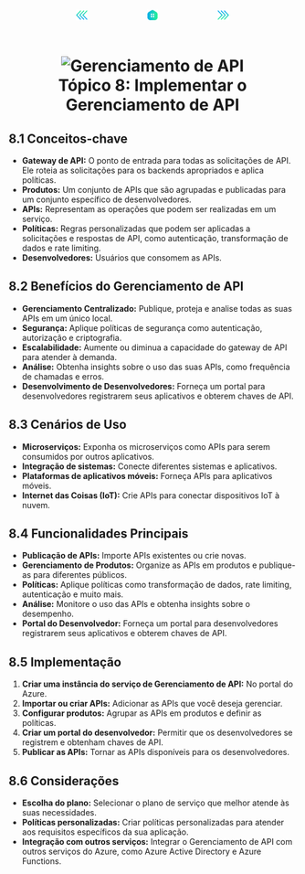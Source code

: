 <!-- markmap -->
<div style="text-align: center; width:100%; padding-bottom:20px;">
  <a href="topico_7_implementar_solucoes_seguras_do_azure.md" style="padding:50px;"><img src="../img/anterior.png" alt="Anterior" style="width:20px;height:20px;"></a>
  <a href="../az-204_markmap.md" style="padding:50px;"><img src="../img/inicio.png" alt="Início" style="width:20px;height:20px;"></a>
  <a href="topico_9_desenvolver_solucoes_baseadas_em_eventos.md" style="padding:50px;"><img src="../img/proximo.png" alt="Próximo" style="width:20px;height:20px;"></a>
</div>

# <div style="text-align: center; width:100%;"><img src="https://learn.microsoft.com/pt-br/training/achievements/az-204-implement-api-management.svg" alt="Gerenciamento de API" width="50" height="50"> <br /> **Tópico 8: Implementar o Gerenciamento de API**</div>

## **8.1 Conceitos-chave**

* **Gateway de API:** O ponto de entrada para todas as solicitações de API. Ele roteia as solicitações para os backends apropriados e aplica políticas.
* **Produtos:** Um conjunto de APIs que são agrupadas e publicadas para um conjunto específico de desenvolvedores.
* **APIs:** Representam as operações que podem ser realizadas em um serviço.
* **Políticas:** Regras personalizadas que podem ser aplicadas a solicitações e respostas de API, como autenticação, transformação de dados e rate limiting.
* **Desenvolvedores:** Usuários que consomem as APIs.

## **8.2 Benefícios do Gerenciamento de API**

* **Gerenciamento Centralizado:** Publique, proteja e analise todas as suas APIs em um único local.
* **Segurança:** Aplique políticas de segurança como autenticação, autorização e criptografia.
* **Escalabilidade:** Aumente ou diminua a capacidade do gateway de API para atender à demanda.
* **Análise:** Obtenha insights sobre o uso das suas APIs, como frequência de chamadas e erros.
* **Desenvolvimento de Desenvolvedores:** Forneça um portal para desenvolvedores registrarem seus aplicativos e obterem chaves de API.

## **8.3 Cenários de Uso**

* **Microserviços:** Exponha os microserviços como APIs para serem consumidos por outros aplicativos.
* **Integração de sistemas:** Conecte diferentes sistemas e aplicativos.
* **Plataformas de aplicativos móveis:** Forneça APIs para aplicativos móveis.
* **Internet das Coisas (IoT):** Crie APIs para conectar dispositivos IoT à nuvem.

## **8.4 Funcionalidades Principais**

* **Publicação de APIs:** Importe APIs existentes ou crie novas.
* **Gerenciamento de Produtos:** Organize as APIs em produtos e publique-as para diferentes públicos.
* **Políticas:** Aplique políticas como transformação de dados, rate limiting, autenticação e muito mais.
* **Análise:** Monitore o uso das APIs e obtenha insights sobre o desempenho.
* **Portal do Desenvolvedor:** Forneça um portal para desenvolvedores registrarem seus aplicativos e obterem chaves de API.

## **8.5 Implementação**

1. **Criar uma instância do serviço de Gerenciamento de API:** No portal do Azure.
2. **Importar ou criar APIs:** Adicionar as APIs que você deseja gerenciar.
3. **Configurar produtos:** Agrupar as APIs em produtos e definir as políticas.
4. **Criar um portal do desenvolvedor:** Permitir que os desenvolvedores se registrem e obtenham chaves de API.
5. **Publicar as APIs:** Tornar as APIs disponíveis para os desenvolvedores.

## **8.6 Considerações**

* **Escolha do plano:** Selecionar o plano de serviço que melhor atende às suas necessidades.
* **Políticas personalizadas:** Criar políticas personalizadas para atender aos requisitos específicos da sua aplicação.
* **Integração com outros serviços:** Integrar o Gerenciamento de API com outros serviços do Azure, como Azure Active Directory e Azure Functions.
